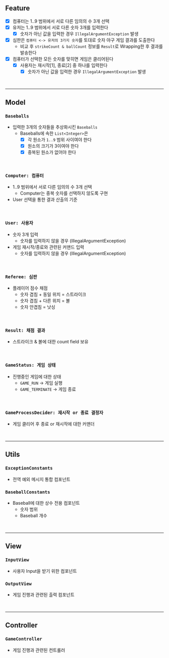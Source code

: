 ## Feature

- [X] 컴퓨터는 1..9 범위에서 서로 다른 임의의 수 3개 선택
- [X] 유저는 1..9 범위에서 서로 다른 숫자 3개를 입력한다
    - [X] 숫자가 아닌 값을 입력한 경우 `IllegalArgumentException` 발생
- [X] 심판은 `컴퓨터 <-> 유저의 3가지 숫자`를 토대로 숫자 야구 게임 결과를 도출한다
    - 비교 후 `strikeCount & ballCount` 정보를 `Result`로 Wrapping한 후 결과를 발송한다
- [X] 컴퓨터가 선택한 모든 숫자를 맞히면 게임은 클리어된다
    - [X] 사용자는 재시작[1], 종료[2] 중 하나를 입력한다
        - [X] 숫자가 아닌 값을 입력한 경우 `IllegalArgumentException` 발생

<br>
<hr>

## Model

### `Baseballs`

- 입력한 3개의 숫자들을 추상화시킨 `Baseballs`
    - Baseballs에 속한 `List<Integer>`은
        - [X] 각 원소가 `1..9` 범위 사이여야 한다
        - [X] 원소의 크기가 3이여야 한다
        - [X] 중복된 원소가 없어야 한다

<br>

### `Computer: 컴퓨터`

- 1..9 범위에서 서로 다른 임의의 수 3개 선택
    - Computer는 중복 숫자를 선택하지 않도록 구현
- User 선택을 통한 결과 산출의 기준

<br>

### `User: 사용자`

- 숫자 3개 입력
    - 숫자를 입력하지 않을 경우 (IllegalArgumentException)
- 게임 재시작/종료와 관련된 커맨드 입력
    - 숫자를 입력하지 않을 경우 (IllegalArgumentException)

<br>

### `Referee: 심판`

- 플레이어 점수 채점
    - 숫자 겹침 + 동일 위치 = 스트라이크
    - 숫자 겹침 + 다른 위치 = 볼
    - 숫자 안겹침 = 낫싱

<br>

### `Result: 채점 결과`

- 스트라이크 & 볼에 대한 count field 보유

<br>

### `GameStatus: 게임 상태`

- 진행중인 게임에 대한 상태
    - `GAME_RUN` -> 게임 실행
    - `GAME_TERMINATE` -> 게임 종료

<br>

### `GameProcessDecider: 재시작 or 종료 결정자`

- 게임 클리어 후 종료 or 재시작에 대한 커맨더

<br>
<hr>

## Utils

### `ExceptionConstants`

- 전역 예외 메시지 통합 컴포넌트

### `BaseballConstants`

- Baseball에 대한 상수 전용 컴포넌트
    - 숫자 범위
    - Baseball 개수

<br>
<hr>

## View

### `InputView`

- 사용자 Input을 받기 위한 컴포넌트

### `OutputView`

- 게임 진행과 관련된 출력 컴포넌트

<br>
<hr>

## Controller

### `GameController`

- 게임 진행과 관련된 컨트롤러

<br>
